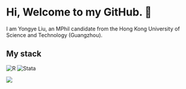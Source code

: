 # Hi, Welcome to my GitHub. 👋

I am Yongye Liu, an MPhil candidate from the Hong Kong University of Science and Technology (Guangzhou).

## My stack
<p>  
    <img alt="R" src="https://img.shields.io/badge/-R-165caa?style=flat-square&logo=R&logoColor=white" />
    <img alt="Stata" src="https://img.shields.io/badge/-Stata-393c61?style=flat-square&logo=Stata&logoColor=white" />
</p>

<a href="https://github.com/anuraghazra/github-readme-stats">
  <img align="center" src ="https://github-readme-stats.vercel.app/api?username=liuyongye&count_private-trues&show_icons=true&theme=default" />
</a>


<!--
**liuyongye/liuyongye** is a ✨ _special_ ✨ repository because its `README.md` (this file) appears on your GitHub profile.

Here are some ideas to get you started:

- 🔭 I’m currently working on ...
- 🌱 I’m currently learning ...
- 👯 I’m looking to collaborate on ...
- 🤔 I’m looking for help with ...
- 💬 Ask me about ...
- 📫 How to reach me: ...
- 😄 Pronouns: ...
- ⚡ Fun fact: ...
-->
